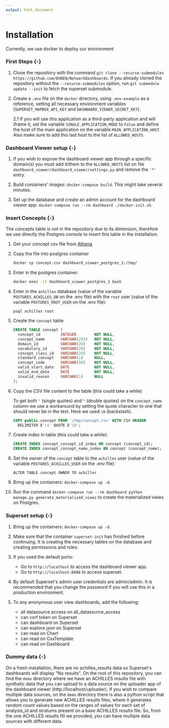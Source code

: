 ```yaml
---
output: html_document
---
```




# Installation

Currently, we use docker to deploy our environment

### First Steps {-}

1. Clone the repository with the command `git clone --recurse-submodules https://github.com/EHDEN/NetworkDashboards`. If you already cloned the repository without the `--recurse-submodules` option, run `git submodule update --init` to fetch the superset submodule.

2. Create a `.env` file on the `docker` directory, using `.env-example` as a reference, setting all necessary environment variables (`SUPERSET_MAPBOX_API_KEY` and `DASHBOARD_VIEWER_SECRET_KEY`).

   2.1 If you will use this application as a third-party application and will iframe it, set the variable `SINGLE_APPLICATION_MODE` to `False` and define the host of the main application on the variable `MAIN_APPLICATION_HOST`. Also make sure to add this last host to the list of `ALLOWED_HOSTS`.

### Dashboard Viewer setup {-}

1. If you wish to expose the dashboard viewer app through a specific domain(s) you must add it/them to the `ALLOWED_HOSTS` list on file `dashboard_viewer/dashboard_viewer/settings.py` and remove the `'*'` entry.

2. Build containers' images: `docker-compose build`. This might take several minutes.

3. Set up the database and create an admin account for the dashboard viewer app: `docker-compose run --rm dashboard ./docker-init.sh`.

### Insert Concepts {-}

The concepts table is not in the repository due to its dimension, therefore we use directly the Postgres console to insert this table in the installation.

1. Get your concept csv file from [Athena](https://athena.ohdsi.org/)

2. Copy the file into postgres container

   ```sh
   docker cp concept.csv dashboard_viewer_postgres_1:/tmp/
   ```

3. Enter in the postgres container:

   ```sh
   docker exec -it dashboard_viewer_postgres_1 bash
   ```

4. Enter in the `achilles`  database (value of the variable `POSTGRES_ACHILLES_DB` on the .env file) with the `root` user (value of the variable `POSTGRES_ROOT_USER` on the .env file):

   ```
   psql achilles root
   ```

5. Create the `concept` table

   ```sql
   CREATE TABLE concept (
     concept_id         INTEGER        NOT NULL,
     concept_name       VARCHAR(255)   NOT NULL,
     domain_id          VARCHAR(20)    NOT NULL,
     vocabulary_id      VARCHAR(20)    NOT NULL,
     concept_class_id   VARCHAR(20)    NOT NULL,
     standard_concept   VARCHAR(1)     NULL,
     concept_code       VARCHAR(50)    NOT NULL,
     valid_start_date   DATE           NOT NULL,
     valid_end_date     DATE           NOT NULL,
     invalid_reason     VARCHAR(1)     NULL
   );
   ```

6. Copy the CSV file content to the table (this could take a while)

   To get both `'` (single quotes) and `"` (double quotes) on the `concept_name` column we use a workaround by setting the quote character to one that should never be in the text. Here we used `\b` (backslash).

   ```sql
   COPY public.concept FROM '/tmp/concept.csv' WITH CSV HEADER
     DELIMITER E'\t' QUOTE E'\b';
   ```

7. Create index in table (this could take a while):

   ```sql
   CREATE INDEX concept_concept_id_index ON concept (concept_id);
   CREATE INDEX concept_concept_name_index ON concept (concept_name);
   ```

8. Set the owner of the `concept` table to the `achilles` user (value of the variable `POSTGRES_ACHILLES_USER` on the .env file):

   ```
   ALTER TABLE concept OWNER TO achiller
   ```

9. Bring up the containers: `docker-compose up -d`.

10. Run the command `docker-compose run --rm dashboard python manage.py generate_materialized_views` to create the materialized views on Postgres.

### Superset setup {-}

1. Bring up the containers: `docker-compose up -d`.

2. Make sure that the container `superset-init` has finished before continuing. It is creating the necessary tables on the database and creating permissions and roles.

3. If you used the default ports:

   - Go to `http://localhost` to access the dashboard viewer app.
   - Go to `http://localhost:8088` to access superset.

4. By default Superset's admin user credentials are admin/admin.
   It is recommended that you change the password if you will use this in a production environment.

5. To any anonymous user view dashboards, add the following:

   - all datasource access on all_datasource_access
   - can csrf token on Superset
   - can dashboard on Superset
   - can explore json on Superset
   - can read on Chart
   - can read on CssTemplate
   - can read on Dashboard

### Dummy data {-}

On a fresh installation, there are no achilles_results data so Superset's dashboards will display "No results". On the root of this repository, you can find the `demo` directory where we have an ACHILLES results file with synthetic data that you can upload to a data source on the uploader app of the dashboard viewer (http://localhost/uploader). If you wish to compare multiple data sources, on the `demo` directory there is also a python script that allows you to generate new ACHILLES results files, where it generates random count values based on the ranges of values for each set of analysis_id and stratums present on a base ACHILLES results file. So, from the one ACHILLES results fill we provided, you can have multiple data sources with different data.
